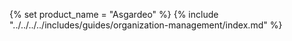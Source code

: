 {% set product_name = "Asgardeo" %}
{% include "../../../../includes/guides/organization-management/index.md" %}